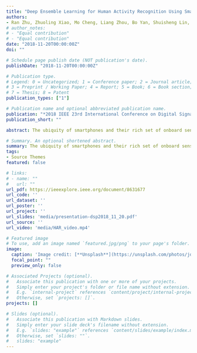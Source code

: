 ```yaml
---
title: "Deep Ensemble Learning for Human Activity Recognition Using Smartphone"
authors:
- Ran Zhu, Zhuoling Xiao, Mo Cheng, Liang Zhou, Bo Yan, Shuisheng Lin, Hongkai Wen
# author_notes:
# - "Equal contribution"
# - "Equal contribution"
date: "2018-11-20T00:00:00Z"
doi: ""

# Schedule page publish date (NOT publication's date).
publishDate: "2018-11-20T00:00:00Z"

# Publication type.
# Legend: 0 = Uncategorized; 1 = Conference paper; 2 = Journal article;
# 3 = Preprint / Working Paper; 4 = Report; 5 = Book; 6 = Book section;
# 7 = Thesis; 8 = Patent
publication_types: ["1"]

# Publication name and optional abbreviated publication name.
publication: "*2018 IEEE 23rd International Conference on Digital Signal Processing (DSP)*"
publication_short: ""

abstract: The ubiquity of smartphones and their rich set of onboard sensors have created many exciting new opportunities. One important application is activity recognition based on smartphone inertial sensors, which is a fundamental building block for a variety of scenarios, such as indoor pedestrian tracking, mobile health care and smart cities. Though many approaches have been proposed to address the human activity recognition problem, a number of challenges still present&#58; (i) people’s motion modes are very different; (ii) there is very limited amount of training data; (iii) human activities can be arbitrary and complex, and thus handcrafted feature engineering often fail to work; and finally (iv) the recognition accuracy tends to be limited due to confusing activities. To tackle those challenges, in this paper we propose a human activity recognition framework based on Convolutional Neural Network (CNN) using smartphone-based accelerometer, gyroscope, and magnetometer, which achieves 95.62% accuracy, and also presents a novel ensembles of CNN solving the confusion between certain activities like going upstairs and walking. Extensive experiments have been conducted using 153088 sensory samples from 100 subjects. The results show that the classification accuracy of the generalized model can reach 96.29%. 

# Summary. An optional shortened abstract.
summary: The ubiquity of smartphones and their rich set of onboard sensors have created many exciting new opportunities. One important application is activity recognition ...
tags:
- Source Themes
featured: false

# links:
# - name: ""
#   url: ""
url_pdf: https://ieeexplore.ieee.org/document/8631677
url_code: ''
url_dataset: ''
url_poster: ''
url_project: ''
url_slides: 'media/presentation-dsp2018_11_20.pdf'
url_source: ''
url_video: 'media/HAR_video.mp4'

# Featured image
# To use, add an image named `featured.jpg/png` to your page's folder. 
image:
  caption: 'Image credit: [**Unsplash**](https://unsplash.com/photos/jdD8gXaTZsc)'
  focal_point: ""
  preview_only: false

# Associated Projects (optional).
#   Associate this publication with one or more of your projects.
#   Simply enter your project's folder or file name without extension.
#   E.g. `internal-project` references `content/project/internal-project/index.md`.
#   Otherwise, set `projects: []`.
projects: []

# Slides (optional).
#   Associate this publication with Markdown slides.
#   Simply enter your slide deck's filename without extension.
#   E.g. `slides: "example"` references `content/slides/example/index.md`.
#   Otherwise, set `slides: ""`.
#   slides: "example"
---
```



